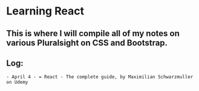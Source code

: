 # Learning React
## This is where I will compile all of my notes on various Pluralsight on CSS and Bootstrap.

## Log:
	- April 4 - = React - The complete guide, by Maximilian Schwarzmuller on Udemy


